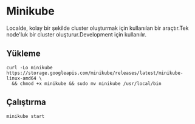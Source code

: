 # Minikube

Localde, kolay bir şekilde cluster oluşturmak için kullanılan bir araçtır.Tek node'luk bir cluster oluşturur.Development için kullanılır.

## Yükleme

```
curl -Lo minikube https://storage.googleapis.com/minikube/releases/latest/minikube-linux-amd64 \
  && chmod +x minikube && sudo mv minikube /usr/local/bin
```

## Çalıştırma

```
minikube start
```
